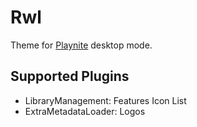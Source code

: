 # Rwl

Theme for [Playnite](https://playnite.link/) desktop mode.

## Supported Plugins
+ LibraryManagement: Features Icon List
+ ExtraMetadataLoader: Logos